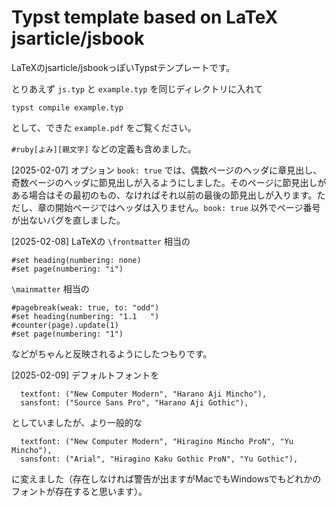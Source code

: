 # Typst template based on LaTeX jsarticle/jsbook

LaTeXのjsarticle/jsbookっぽいTypstテンプレートです。

とりあえず `js.typ` と `example.typ` を同じディレクトリに入れて

```
typst compile example.typ
```

として、できた `example.pdf` をご覧ください。

`#ruby[よみ][親文字]` などの定義も含めました。

[2025-02-07] オプション `book: true` では、偶数ページのヘッダに章見出し、奇数ページのヘッダに節見出しが入るようにしました。そのページに節見出しがある場合はその最初のもの、なければそれ以前の最後の節見出しが入ります。ただし、章の開始ページではヘッダは入りません。`book: true` 以外でページ番号が出ないバグを直しました。

[2025-02-08] LaTeXの `\frontmatter` 相当の

```
#set heading(numbering: none)
#set page(numbering: "i")
```

`\mainmatter` 相当の

```
#pagebreak(weak: true, to: "odd")
#set heading(numbering: "1.1   ")
#counter(page).update(1)
#set page(numbering: "1")
```

などがちゃんと反映されるようにしたつもりです。

[2025-02-09] デフォルトフォントを

```
  textfont: ("New Computer Modern", "Harano Aji Mincho"),
  sansfont: ("Source Sans Pro", "Harano Aji Gothic"),
```

としていましたが、より一般的な

```
  textfont: ("New Computer Modern", "Hiragino Mincho ProN", "Yu Mincho"),
  sansfont: ("Arial", "Hiragino Kaku Gothic ProN", "Yu Gothic"),
```

に変えました（存在しなければ警告が出ますがMacでもWindowsでもどれかのフォントが存在すると思います）。
